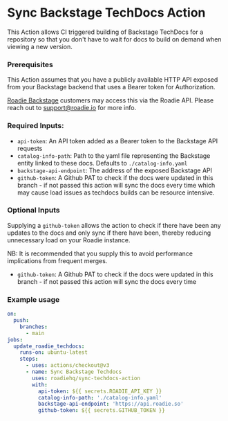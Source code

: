 # Sync Backstage TechDocs Action

This Action allows CI triggered building of Backstage TechDocs for a repository so that you don't have to wait for docs to build on demand when viewing a new version.

### Prerequisites

This Action assumes that you have a publicly available HTTP API exposed from your Backstage backend that uses a Bearer token for Authorization. 

[Roadie Backstage](https://roadie.io/) customers may access this via the Roadie API. Please reach out to support@roadie.io for more info. 

### Required Inputs:
- `api-token`: An API token added as a Bearer token to the Backstage API requests
- `catalog-info-path`: Path to the yaml file representing the Backstage entity linked to these docs. Defaults to `./catalog-info.yaml`
- `backstage-api-endpoint`: The address of the exposed Backstage API
- `github-token`: A Github PAT to check if the docs were updated in this branch - if not passed this action will sync the docs every time which may cause load issues as techdocs builds can be resource intensive.

### Optional Inputs
Supplying a `github-token` allows the action to check if there have been any updates to the docs and only sync if there have been, thereby reducing unnecessary load on your Roadie instance.

NB: It is recommended that you supply this to avoid performance implications from frequent merges.

- `github-token`: A Github PAT to check if the docs were updated in this branch - if not passed this action will sync the docs every time

### Example usage
```yaml
on:
  push:
    branches:
      - main
jobs:
  update_roadie_techdocs:
    runs-on: ubuntu-latest
    steps:
      - uses: actions/checkout@v3
      - name: Sync Backstage Techdocs
        uses: roadiehq/sync-techdocs-action
        with:
          api-token: ${{ secrets.ROADIE_API_KEY }}
          catalog-info-path: './catalog-info.yaml'
          backstage-api-endpoint: 'https://api.roadie.so'
          github-token: ${{ secrets.GITHUB_TOKEN }}
```

